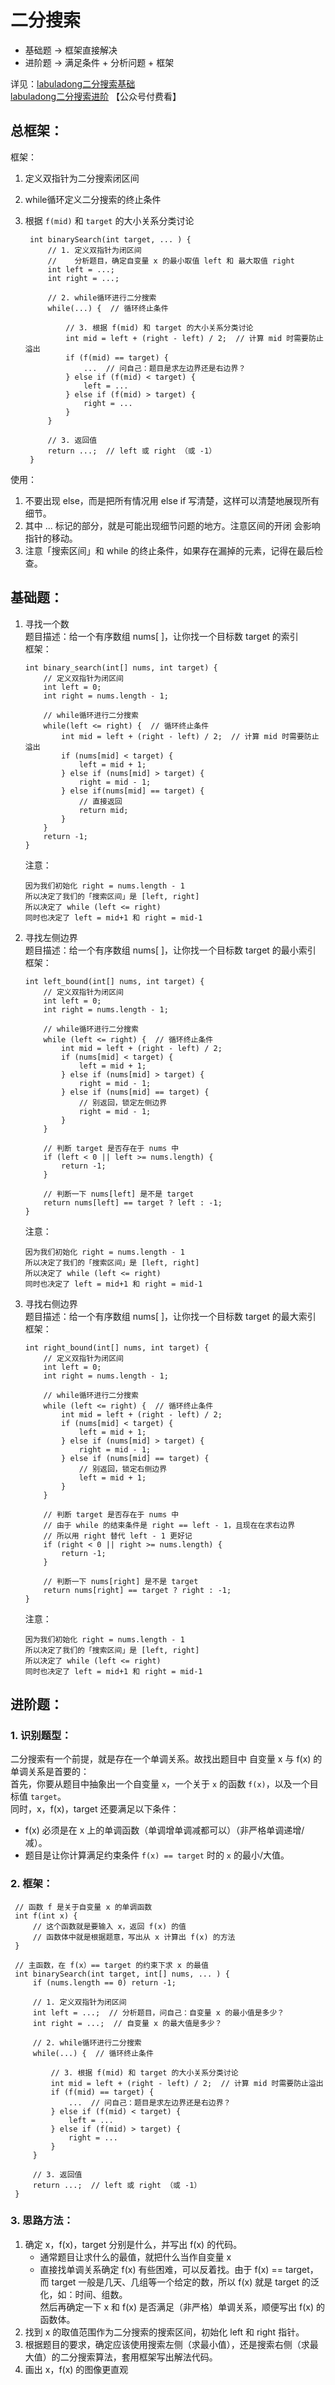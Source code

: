 # 二分搜索
- 基础题 -> 框架直接解决
- 进阶题 -> 满足条件 + 分析问题 + 框架

详见：[labuladong二分搜索基础](https://labuladong.gitee.io/algo/di-yi-zhan-da78c/shou-ba-sh-48c1d/wo-xie-le--9c7a4/)  
     [labuladong二分搜索进阶](https://labuladong.gitee.io/algo/di-yi-zhan-da78c/shou-ba-sh-48c1d/er-fen-sou-ae51e/) 【公众号付费看】  

## 总框架：
框架：

1. 定义双指针为二分搜索闭区间
2. while循环定义二分搜索的终止条件
3. 根据 `f(mid)` 和 `target` 的大小关系分类讨论  

   ```
    int binarySearch(int target, ... ) {
        // 1. 定义双指针为闭区间
        //    分析题目，确定自变量 x 的最小取值 left 和 最大取值 right
        int left = ...;
        int right = ...;

        // 2. while循环进行二分搜索
        while(...) {  // 循环终止条件
   
            // 3. 根据 f(mid) 和 target 的大小关系分类讨论
            int mid = left + (right - left) / 2;  // 计算 mid 时需要防止溢出
            if (f(mid) == target) {
                ...  // 问自己：题目是求左边界还是右边界？
            } else if (f(mid) < target) {
                left = ...
            } else if (f(mid) > target) {
                right = ...
            }
        }

        // 3. 返回值
        return ...;  // left 或 right （或 -1）
    }
   ```
使用：
1. 不要出现 else，而是把所有情况用 else if 写清楚，这样可以清楚地展现所有细节。  
2. 其中 ... 标记的部分，就是可能出现细节问题的地方。注意区间的开闭 会影响指针的移动。  
3. 注意「搜索区间」和 while 的终止条件，如果存在漏掉的元素，记得在最后检查。  


## 基础题：  

1. 寻找一个数  
题目描述：给一个有序数组 nums[ ]，让你找一个目标数 target 的索引  
框架：
    ```
    int binary_search(int[] nums, int target) {
        // 定义双指针为闭区间
        int left = 0;
        int right = nums.length - 1;
        
        // while循环进行二分搜索
        while(left <= right) {  // 循环终止条件
            int mid = left + (right - left) / 2;  // 计算 mid 时需要防止溢出
            if (nums[mid] < target) {
                left = mid + 1;
            } else if (nums[mid] > target) {
                right = mid - 1;
            } else if(nums[mid] == target) {
                // 直接返回
                return mid;
            }
        }
        return -1;
    }
    ```
   注意：

       因为我们初始化 right = nums.length - 1  
       所以决定了我们的「搜索区间」是 [left, right]  
       所以决定了 while (left <= right)  
       同时也决定了 left = mid+1 和 right = mid-1  

2. 寻找左侧边界  
   题目描述：给一个有序数组 nums[ ]，让你找一个目标数 target 的最小索引  
   框架：
    ```
    int left_bound(int[] nums, int target) {
        // 定义双指针为闭区间
        int left = 0;
        int right = nums.length - 1;
   
        // while循环进行二分搜索
        while (left <= right) {  // 循环终止条件
            int mid = left + (right - left) / 2;
            if (nums[mid] < target) {
                left = mid + 1;
            } else if (nums[mid] > target) {
                right = mid - 1;
            } else if (nums[mid] == target) {
                // 别返回，锁定左侧边界
                right = mid - 1;
            }
        }
   
        // 判断 target 是否存在于 nums 中
        if (left < 0 || left >= nums.length) {
            return -1;
        }
   
        // 判断一下 nums[left] 是不是 target
        return nums[left] == target ? left : -1;
    }
    ```
   注意：

       因为我们初始化 right = nums.length - 1  
       所以决定了我们的「搜索区间」是 [left, right]  
       所以决定了 while (left <= right)  
       同时也决定了 left = mid+1 和 right = mid-1  

3. 寻找右侧边界  
   题目描述：给一个有序数组 nums[ ]，让你找一个目标数 target 的最大索引  
   框架：
    ```
    int right_bound(int[] nums, int target) {
        // 定义双指针为闭区间
        int left = 0;
        int right = nums.length - 1;
        
        // while循环进行二分搜索
        while (left <= right) {  // 循环终止条件
            int mid = left + (right - left) / 2;
            if (nums[mid] < target) {
                left = mid + 1;
            } else if (nums[mid] > target) {
                right = mid - 1;
            } else if (nums[mid] == target) {
                // 别返回，锁定右侧边界
                left = mid + 1;
            }
        }
        
        // 判断 target 是否存在于 nums 中
        // 由于 while 的结束条件是 right == left - 1，且现在在求右边界
        // 所以用 right 替代 left - 1 更好记
        if (right < 0 || right >= nums.length) {
            return -1;
        }

        // 判断一下 nums[right] 是不是 target
        return nums[right] == target ? right : -1;
    }
    ```
   注意：

       因为我们初始化 right = nums.length - 1  
       所以决定了我们的「搜索区间」是 [left, right]  
       所以决定了 while (left <= right)  
       同时也决定了 left = mid+1 和 right = mid-1  


## 进阶题：

### 1. 识别题型：  
二分搜索有一个前提，就是存在一个单调关系。故找出题目中 自变量 x 与 f(x) 的单调关系是首要的：  
首先，你要从题目中抽象出一个自变量 `x`，一个关于 `x` 的函数 `f(x)`，以及一个目标值 `target`。  
同时，x，f(x)，target 还要满足以下条件：  
- f(x) 必须是在 x 上的单调函数（单调增单调减都可以）（非严格单调递增/减）。  
- 题目是让你计算满足约束条件 `f(x) == target` 时的 `x` 的最小/大值。  


### 2. 框架：  
```
 // 函数 f 是关于自变量 x 的单调函数
 int f(int x) {
     // 这个函数就是要输入 x，返回 f(x) 的值
     // 函数体中就是根据题意，写出从 x 计算出 f(x) 的方法
 }
 
 // 主函数，在 f(x）== target 的约束下求 x 的最值
 int binarySearch(int target, int[] nums, ... ) {
     if (nums.length == 0) return -1;
     
     // 1. 定义双指针为闭区间
     int left = ...;  // 分析题目，问自己：自变量 x 的最小值是多少？
     int right = ...;  // 自变量 x 的最大值是多少？
   
     // 2. while循环进行二分搜索
     while(...) {  // 循环终止条件
     
         // 3. 根据 f(mid) 和 target 的大小关系分类讨论
         int mid = left + (right - left) / 2;  // 计算 mid 时需要防止溢出
         if (f(mid) == target) {
             ...  // 问自己：题目是求左边界还是右边界？
         } else if (f(mid) < target) {
             left = ...
         } else if (f(mid) > target) {
             right = ...
         }
     }
   
     // 3. 返回值
     return ...;  // left 或 right （或 -1）
 }
```

### 3. 思路方法：  
1. 确定 x，f(x)，target 分别是什么，并写出 f(x) 的代码。
   - 通常题目让求什么的最值，就把什么当作自变量 x  
   - 直接找单调关系确定 f(x) 有些困难，可以反着找。由于 f(x) == target，而 target 一般是几天、几组等一个给定的数，所以 f(x) 就是 target 的泛化，如：时间、组数。  
     然后再确定一下 x 和 f(x) 是否满足（非严格）单调关系，顺便写出 f(x) 的函数体。
2. 找到 x 的取值范围作为二分搜索的搜索区间，初始化 left 和 right 指针。
3. 根据题目的要求，确定应该使用搜索左侧（求最小值），还是搜索右侧（求最大值）的二分搜索算法，套用框架写出解法代码。
4. 画出 x，f(x) 的图像更直观
